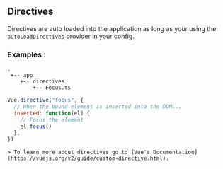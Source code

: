 ## Directives

Directives are auto loaded into the application as long as your using the `autoLoadDirectives` provider in your config.

### Examples :

    .
     +-- app
        +-- directives
            +-- Focus.ts

```js
Vue.directive("focus", {
  // When the bound element is inserted into the DOM...
  inserted: function(el) {
    // Focus the element
    el.focus()
  },
})
```

    > To learn more about directives go to [Vue's Documentation](https://vuejs.org/v2/guide/custom-directive.html).
